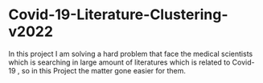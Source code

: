 # Covid-19-Literature-Clustering-v2022
In this project I am solving a hard problem that face the medical scientists which is searching in large amount of literatures which is related to Covid-19 , so in this Project the matter gone easier for them.
